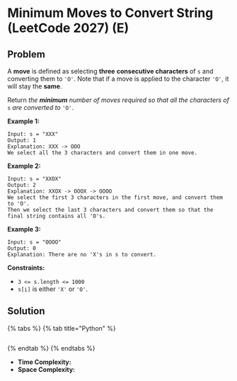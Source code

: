 # Minimum Moves to Convert String \(LeetCode 2027\) \(E\)

## Problem

A **move** is defined as selecting **three** **consecutive characters** of `s` and converting them to `'O'`. Note that if a move is applied to the character `'O'`, it will stay the **same**.

Return _the **minimum** number of moves required so that all the characters of_ `s` _are converted to_ `'O'`.

**Example 1:**

```text
Input: s = "XXX"
Output: 1
Explanation: XXX -> OOO
We select all the 3 characters and convert them in one move.
```

**Example 2:**

```text
Input: s = "XXOX"
Output: 2
Explanation: XXOX -> OOOX -> OOOO
We select the first 3 characters in the first move, and convert them to 'O'.
Then we select the last 3 characters and convert them so that the final string contains all 'O's.
```

**Example 3:**

```text
Input: s = "OOOO"
Output: 0
Explanation: There are no 'X's in s to convert.
```

**Constraints:**

* `3 <= s.length <= 1000`
* `s[i]` is either `'X'` or `'O'`.

## Solution

{% tabs %}
{% tab title="Python" %}
```python

```
{% endtab %}
{% endtabs %}

* **Time Complexity:** 
* **Space Complexity:**

